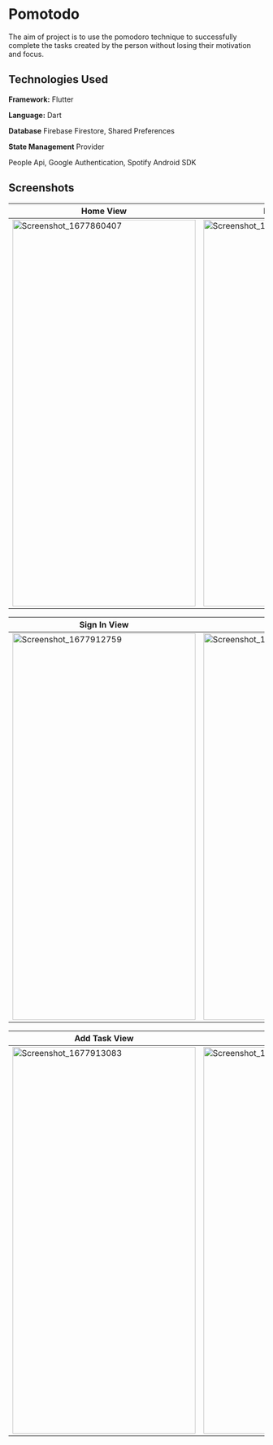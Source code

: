 # Pomotodo
The aim of project is to use the 
pomodoro technique to successfully complete the tasks created by the person without losing 
their motivation and focus.

## Technologies Used

**Framework:** Flutter

**Language:** Dart

**Database** Firebase Firestore, Shared Preferences

**State Management** Provider

People Api, Google Authentication, Spotify Android SDK

## Screenshots

|Home View | Pomodoro View  |
|--|--|
| <img src="https://user-images.githubusercontent.com/78909088/222880274-9f10af7a-4d9d-42a3-93e9-675fb357b623.png" alt="Screenshot_1677860407" width="360" height="760"> | <img src="https://user-images.githubusercontent.com/78909088/222880547-9f124b34-a799-4229-b7cc-620d22f758a7.png" alt="Screenshot_1677912242" width="360" height="760">



|Sign In View  | Drawer View |
|--|--|
| <img src="https://user-images.githubusercontent.com/78909088/222880839-82e28d81-d0f5-4830-9bce-b687f216baf2.png" alt="Screenshot_1677912759" width="360" height="760"> | <img src="https://user-images.githubusercontent.com/78909088/222880930-a6387da1-5170-4ddc-a66e-e8faa2d03831.png" alt="Screenshot_1677912867" width="360" height="760">



|Add Task View  | Statistics View|
|--|--|
| <img src="https://user-images.githubusercontent.com/78909088/222881079-29e324b9-f5d8-4687-b688-6f352c7ab172.png" alt="Screenshot_1677913083" width="360" height="760"> | <img src="https://user-images.githubusercontent.com/78909088/222881057-87f57fc2-8793-402d-97f7-3e7430218b60.png" alt="Screenshot_1677913059" width="360" height="760">






